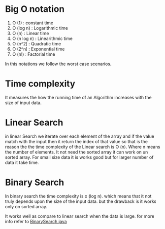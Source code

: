 # Big O notation

1. O (1) : constant time
2. O (log n) : Logarithmic time
3. O (n) : Linear time
4. O (n log n) : Linearithmic time 
5. O (n^2) : Quadratic time
6. O (2^n) : Exponential time
7. O (n!) : Factorial time

In this notations we follow the worst case scenarios.

# Time complexity 
It measures the how the running time of an Algorithm increases with the size of input data.

# Linear Search 
in linear Search we iterate over each element of the array and if the value match with the input then it return the index of that value so that is the reason the the time complexity of the Linear search is O (n).
Where n means the number of elements. 
It not need the sorted array it can work on un sorted array. For small size data it is works good but for larger number of data it take time.

# Binary Search

In binary search the time complexity is o (log n). which means that it not truly depends upon the size of the input data.
but the drawback is it works only on sorted array.

It works well as compare to linear search when the data is large.
for more info refer to [BinarySearch.java](./BinarySearch.java)